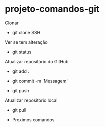 # projeto-comandos-git

Clonar

- git clone SSH

Ver se tem alteração

- git status

Atualizar repositório do GitHub

- git add .
 
- git commit -m 'Messagem'

- git push

Atualizar repositório local

- git pull

- Proximos comandos
